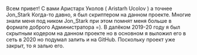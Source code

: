Всем привет! С вами Аристарх Уколов ( Aristarh Ucolov ) а точнее Jon_Stark Когда-то давно, я был скриптером на данном проекте. Многие знали меня под ником Jon_Stark при этом помнят меня больше в формате доброго Администратора =). В далёком 2019-20 году я был скрытным кодером на данном проекте но в основном я выложил его в сеть в 2020 но подумал залить и на GitHub. Поскольку проект уже закрыт, то я залью его.
